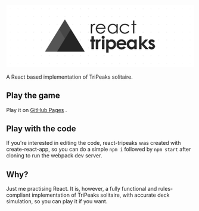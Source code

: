![React Tripeaks Banner](banner.png)

A React based implementation of TriPeaks solitaire.

## Play the game

Play it on [GitHub Pages](https://github.io/Adybo123/react-tripeaks) .

## Play with the code

If you're interested in editing the code, react-tripeaks was created with
create-react-app, so you can do a simple ```npm i``` followed by ```npm start```
after cloning to run the webpack dev server.

## Why?

Just me practising React. It is, however, a fully functional and rules-compliant
implementation of TriPeaks solitaire, with accurate deck simulation, so you can
play it if you want.
